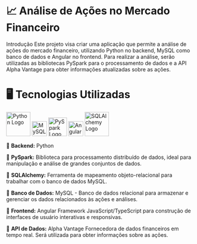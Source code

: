 # 📈  Análise de Ações no Mercado Financeiro
Introdução
Este projeto visa criar uma aplicação que permite a análise de ações do mercado financeiro, utilizando Python no backend, MySQL como banco de dados e Angular no frontend. Para realizar a análise, serão utilizadas as bibliotecas PySpark para o processamento de dados e a API Alpha Vantage para obter informações atualizadas sobre as ações.

# 🖥️ Tecnologias Utilizadas 
<img src="https://www.python.org/static/community_logos/python-logo.png" alt="Python Logo" width="65"> </b>  <img src="https://www.mysql.com/common/logos/mysql-logo.svg" alt="MySQL Logo" width="40"> <img src="https://upload.wikimedia.org/wikipedia/commons/thumb/f/f3/Apache_Spark_logo.svg/1200px-Apache_Spark_logo.svg.png" alt="PySpark Logo" width="50"> <img src="https://upload.wikimedia.org/wikipedia/commons/thumb/c/cf/Angular_full_color_logo.svg/1280px-Angular_full_color_logo.svg.png" alt="Angular Logo" width="40"> <img src="https://www.sqlalchemy.org/img/sqla_logo.png" alt="SQLAlchemy Logo" width="65">

🚀 <b>Backend:</b> Python

🚀 <b>PySpark:</b> Biblioteca para processamento distribuído de dados, ideal para manipulação e análise de grandes conjuntos de dados.
 
🚀 <b>SQLAlchemy:</b> Ferramenta de mapeamento objeto-relacional para trabalhar com o banco de dados MySQL.

🚀 <b>Banco de Dados:</b> MySQL - 
    Banco de dados relacional para armazenar e gerenciar os dados relacionados às ações e análises.

🚀 <b>Frontend:</b> Angular
Framework JavaScript/TypeScript para construção de interfaces de usuário interativas e responsivas.

🚀 <b>API de Dados:</b> Alpha Vantage
 Fornecedora de dados financeiros em tempo real. Será utilizada para obter informações sobre as ações.

